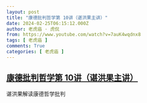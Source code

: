 ```yaml
---
layout: post
title: "康德批判哲学第 10讲（谌洪果主讲）"
date: 2024-02-25T06:15:12.000Z
author: 老虎庙 · 虎侃
from: https://www.youtube.com/watch?v=7auK4wqdnx8
tags: [ 老虎庙 ]
comments: True
categories: [ 老虎庙 ]
---
```

<!--1708841712000-->
[康德批判哲学第 10讲（谌洪果主讲）](https://www.youtube.com/watch?v=7auK4wqdnx8)
------

<div>
谌洪果解读康德哲学批判
</div>
